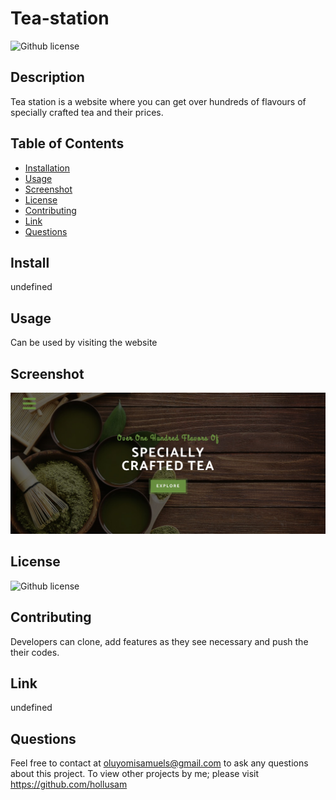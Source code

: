 # Tea-station
  
  ![Github license](https://img.shields.io/badge/license-MIT-green.svg)

## Description
Tea station is a website where you can get over hundreds of flavours of specially crafted tea and their prices.

## Table of Contents

* [Installation](#install)
* [Usage](#usage)
* [Screenshot](#screenshot)
* [License](#license)
* [Contributing](#contributing)
* [Link](#link)
* [Questions](#questions)

## Install
undefined

## Usage
Can be used by visiting the website

## Screenshot
![Screenshot](./images/Tea%20station%20screenshot.jpg)

## License
![Github license](https://img.shields.io/badge/license-MIT-green.svg)

## Contributing
Developers can clone, add features as they see necessary and push the their codes.

## Link
undefined

## Questions
Feel free to contact at oluyomisamuels@gmail.com to ask any questions about this project. To view other projects by me; please visit https://github.com/hollusam
